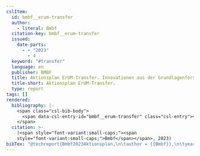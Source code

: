 ```yaml
---
cslItem:
  id: bmbf__erum-transfer
  author:
    - literal: Bmbf
  citation-key: bmbf__erum-transfer
  issued:
    date-parts:
      - - "2023"
        - 4
  keyword: "#transfer"
  language: en
  publisher: BMBF
  title: Aktionsplan ErUM-Transfer. Innovationen aus der Grundlagenforschung.
  title-short: Aktionsplan ErUM-Transfer.
  type: report
tags: []
rendered:
  bibliography: |-
    <span class="csl-bib-body">
      <span data-csl-entry-id="bmbf__erum-transfer" class="csl-entry"><span class='author-bib'>Bmbf</span>. <span class='date-bib'>(2023)</span>. <span class='title'><i><b><span style="font-style:normal;">Aktionsplan ErUM-Transfer. Innovationen aus der Grundlagenforschung.</span></b></i></span>. BMBF.</span>
    </span>
  citation: >-
    (<span style="font-variant:small-caps;"><span
    style="font-variant:small-caps;">Bmbf</span></span>, 2023)
bibTex: "@techreport{Bmbf2023Aktionsplan,\n\tauthor = {{Bmbf}},\n\tyear = {2023},\n\tmonth = {4},\n\tinstitution = {BMBF},\n\ttitle = {Aktionsplan {ErUM}-{Transfer}. {Innovationen} aus der {Grundlagenforschung}.},\n}\n\n"
---
```

